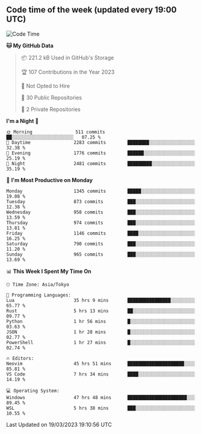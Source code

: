## Code time of the week (updated every 19:00 UTC)

<!--START_SECTION:waka-->
![Code Time](http://img.shields.io/badge/Code%20Time-1%2C667%20hrs%2044%20mins-blue)

**🐱 My GitHub Data** 

> 📦 221.2 kB Used in GitHub's Storage 
 > 
> 🏆 107 Contributions in the Year 2023
 > 
> 🚫 Not Opted to Hire
 > 
> 📜 30 Public Repositories 
 > 
> 🔑 2 Private Repositories 
 > 
**I'm a Night 🦉** 

```text
🌞 Morning                511 commits         ██░░░░░░░░░░░░░░░░░░░░░░░   07.25 % 
🌆 Daytime                2283 commits        ████████░░░░░░░░░░░░░░░░░   32.38 % 
🌃 Evening                1776 commits        ██████░░░░░░░░░░░░░░░░░░░   25.19 % 
🌙 Night                  2481 commits        █████████░░░░░░░░░░░░░░░░   35.19 % 
```
📅 **I'm Most Productive on Monday** 

```text
Monday                   1345 commits        █████░░░░░░░░░░░░░░░░░░░░   19.08 % 
Tuesday                  873 commits         ███░░░░░░░░░░░░░░░░░░░░░░   12.38 % 
Wednesday                958 commits         ███░░░░░░░░░░░░░░░░░░░░░░   13.59 % 
Thursday                 974 commits         ███░░░░░░░░░░░░░░░░░░░░░░   13.81 % 
Friday                   1146 commits        ████░░░░░░░░░░░░░░░░░░░░░   16.25 % 
Saturday                 790 commits         ███░░░░░░░░░░░░░░░░░░░░░░   11.20 % 
Sunday                   965 commits         ███░░░░░░░░░░░░░░░░░░░░░░   13.69 % 
```


📊 **This Week I Spent My Time On** 

```text
🕑︎ Time Zone: Asia/Tokyo

💬 Programming Languages: 
Lua                      35 hrs 9 mins       ████████████████░░░░░░░░░   65.77 % 
Rust                     5 hrs 13 mins       ██░░░░░░░░░░░░░░░░░░░░░░░   09.77 % 
Python                   1 hr 56 mins        █░░░░░░░░░░░░░░░░░░░░░░░░   03.63 % 
JSON                     1 hr 28 mins        █░░░░░░░░░░░░░░░░░░░░░░░░   02.77 % 
PowerShell               1 hr 27 mins        █░░░░░░░░░░░░░░░░░░░░░░░░   02.74 % 

🔥 Editors: 
Neovim                   45 hrs 51 mins      █████████████████████░░░░   85.81 % 
VS Code                  7 hrs 34 mins       ████░░░░░░░░░░░░░░░░░░░░░   14.19 % 

💻 Operating System: 
Windows                  47 hrs 48 mins      ██████████████████████░░░   89.45 % 
WSL                      5 hrs 38 mins       ███░░░░░░░░░░░░░░░░░░░░░░   10.55 % 
```


 Last Updated on 19/03/2023 19:10:56 UTC
<!--END_SECTION:waka-->